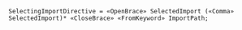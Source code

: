 <!-- This file is generated automatically by infrastructure scripts. Please don't edit by hand. -->

```{ .ebnf .slang-ebnf #SelectingImportDirective }
SelectingImportDirective = «OpenBrace» SelectedImport («Comma» SelectedImport)* «CloseBrace» «FromKeyword» ImportPath;
```
